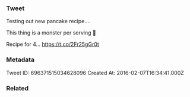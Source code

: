 ### Tweet
Testing out new pancake recipe.... 

This thing is a monster per serving 🌚

Recipe for 4… https://t.co/2Fr25gGr0t

### Metadata
Tweet ID: 696371515034628096
Created At: 2016-02-07T16:34:41.000Z

### Related


